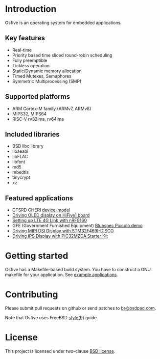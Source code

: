 # Introduction

Osfive is an operating system for embedded applications.

## Key features
- Real-time
- Priority based time sliced round-robin scheduling
- Fully preemptible
- Tickless operation
- Static/Dynamic memory allocation
- Timed Mutexes, Semaphores
- Symmetric Multiprocessing (SMP)

## Supported platforms
- ARM Cortex-M family (ARMv7, ARMv8)
- MIPS32, MIPS64
- RISC-V rv32ima, rv64ima

## Included libraries
- BSD libc library
- libaeabi
- libFLAC
- libfont
- md5
- mbedtls
- tinycrypt
- xz

## Featured applications
  * CTSRD CHERI [device-model](https://github.com/CTSRD-CHERI/device-model)
  * [Driving OLED display on HiFive1 board](https://github.com/osfive/hifive1-oled)
  * [Setting up LTE 4G Link with nRF9160](https://github.com/osfive/nrf9160)
  * GFE (Government Furnished Equipment) [Bluespec Piccolo demo](https://github.com/CTSRD-CHERI/piccolo-demo)
  * [Driving MIPI DSI Display with STM32F469I-DISCO](https://github.com/osfive/stm32f469i-disco-dsi)
  * [Driving IPS Display with PIC32MZDA Starter Kit](https://github.com/osfive/pic32mzdask-ips)

# Getting started

Osfive has a Makefile-based build system. You have to construct a GNU makefile for your application. See [example applications](https://github.com/osfive/).

# Contributing

Please submit pull requests on github or send patches to br@bsdpad.com.

Note that Osfive uses FreeBSD [style(9)](https://www.freebsd.org/cgi/man.cgi?query=style&sektion=9) guide.

# License

This project is licensed under two-clause [BSD license](https://en.wikipedia.org/wiki/BSD_licenses#2-clause_license_(%22Simplified_BSD_License%22_or_%22FreeBSD_License%22)).

